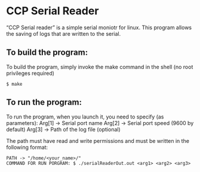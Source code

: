 # CCP Serial Reader

“CCP Serial reader” is a simple serial moniotr for linux.
This program allows the saving of logs that are written to the serial.

## To build the program:

To build the program, simply invoke the make command in the shell (no root privileges required)

```
$ make
```

## To run the program:

To run the program, when you launch it, you need to specify (as parameters):
Arg[1] -> Serial port name
Arg[2] -> Serial port speed (9600 by default)
Arg[3] -> Path of the log file (optional)

The path must have read and write permissions and must be written in the following format: 

```
PATH -> "/home/<your_name>/"
COMMAND FOR RUN PORGRAM: $ ./serialReaderOut.out <arg1> <arg2> <arg3>
```
